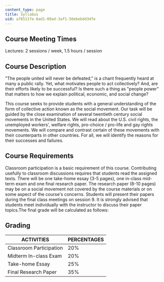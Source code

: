 ```yaml
---
content_type: page
title: Syllabus
uid: a76511fe-8ad1-09ad-3af1-50ebebdd34fe
---
```


Course Meeting Times
--------------------

Lectures: 2 sessions / week, 1.5 hours / session

Course Description
------------------

"The people united will never be defeated," is a chant frequently heard at many a public rally. Yet, what motivates people to act collectively? And, are their efforts likely to be successful? Is there such a thing as "people power" that matters to how we explain political, economic, and social change?

This course seeks to provide students with a general understanding of the form of collective action known as the social movement. Our task will be guided by the close examination of several twentieth century social movements in the United States. We will read about the U.S. civil rights, the unemployed workers', welfare rights, pro-choice / pro-life and gay rights movements. We will compare and contrast certain of these movements with their counterparts in other countries. For all, we will identify the reasons for their successes and failures.

Course Requirements
-------------------

Classroom participation is a basic requirement of this course. Contributing usefully to classroom discussions requires that students read the assigned texts. There will be one take-home essay (3-5 pages), one in-class mid-term exam and one final research paper. The research paper (8-10 pages) may be on a social movement not covered by the course materials or on some aspect of the course's concerns. Students will present their papers during the final class meetings on session 9. It is strongly advised that students meet individually with the instructor to discuss their paper topics.The final grade will be calculated as follows:

Grading
-------

| ACTIVITIES | PERCENTAGES |
| --- | --- |
| Classroom Participation | 20% |
| Midterm In-class Exam | 20% |
| Take-home Essay | 25% |
| Final Research Paper | 35%